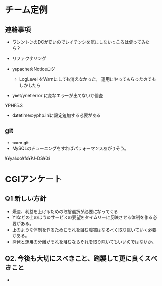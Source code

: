 チーム定例
=========


連絡事項
-------
- ワシントンのDCが安いのでレイテンシを気にしないところは使ってみたら？
- リファクタリング



- yapacheのNoticeログ
    - LogLevel をWarnにしても消えなかった。
      運用にやってもらったのでもしかしたら
      
- ynet/ynet.error に変なエラーが出てないか調査

YPHP5.3
- datetimeのyphp.iniに設定追加する必要がある

git
---
- team git 
- MySQLのチューニングをすればパフォーマンスあがりそう。


¥¥yahoo¥fs¥PJ-DS¥08






CGIアンケート
============
Q1 新しい方針
------------
- 爆速、利益を上げるための取捨選択が必要になってくる
- Y1などの上のほうのサービスの要望をタイムリーに反映させる体制を作る必要がある。
- 上のような体制を作るためにそれを阻む障害はなるべく取り除いていく必要がある。
- 開発と運用の分離がそれを阻むならそれを取り除いてもいいのではないか。


Q2. 今後も大切にスべきこと、踏襲して更に良くスべきこと
-----------------------------------------------
- 




